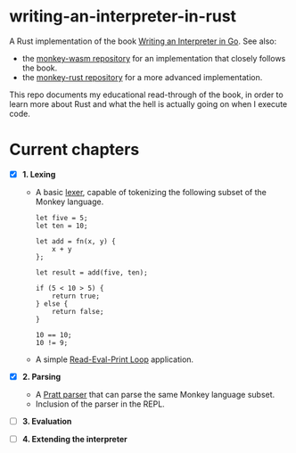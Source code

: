 # writing-an-interpreter-in-rust

A Rust implementation of the book
[Writing an Interpreter in Go](https://interpreterbook.com/). See also:

- the [monkey-wasm repository](https://github.com/shioyama18/monkey-wasm/) for
  an implementation that closely follows the book.
- the [monkey-rust repository](https://github.com/Rydgel/monkey-rust) for a more
  advanced implementation.

This repo documents my educational read-through of the book, in order to learn
more about Rust and what the hell is actually going on when I execute code.

# Current chapters

- [x] **1. Lexing**

  - A basic [lexer](https://en.wikipedia.org/wiki/Lexical_analysis), capable of
    tokenizing the following subset of the Monkey language.

    ```
    let five = 5;
    let ten = 10;

    let add = fn(x, y) {
        x + y
    };

    let result = add(five, ten);

    if (5 < 10 > 5) {
        return true;
    } else {
        return false;
    }

    10 == 10;
    10 != 9;
    ```

  - A simple
    [Read-Eval-Print Loop](https://en.wikipedia.org/wiki/Read%E2%80%93eval%E2%80%93print_loop)
    application.

- [x] **2. Parsing**

  - A [Pratt parser](https://en.wikipedia.org/wiki/Operator-precedence_parser)
    that can parse the same Monkey language subset.
  - Inclusion of the parser in the REPL.

- [ ] **3. Evaluation**
- [ ] **4. Extending the interpreter**
